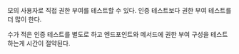 모의 사용자로 직접 권한 부여를 테스트할 수 있다. 인증 테스트보다 권한 부여 테스트를 더 많이 한다.

수가 적은 인증 테스트를 별도로 하고 엔드포인트와 메서드에 권한 부여 구성을 테스트하는게 시간이 절약된다.

